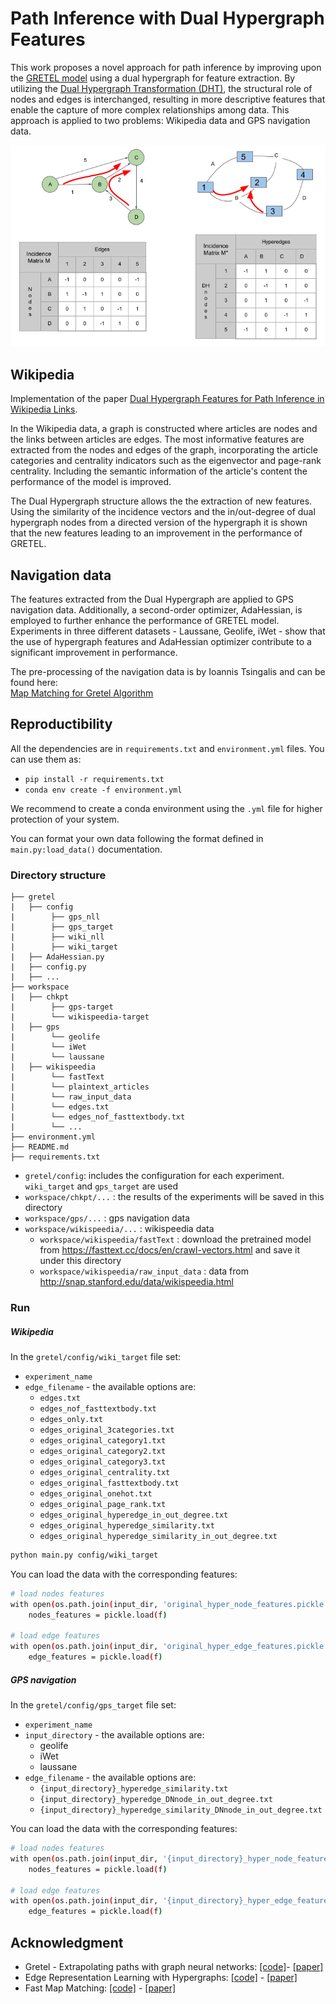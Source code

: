 

# Path Inference with Dual Hypergraph Features

This work proposes a novel approach for path inference by improving upon the 
[GRETEL model](https://github.com/jbcdnr/gretel-path-extrapolation) 
using a dual hypergraph for feature extraction. By utilizing the 
[Dual Hypergraph Transformation (DHT)](https://github.com/harryjo97/EHGNN), 
the structural role of nodes and edges is interchanged, resulting in more descriptive features 
that enable the capture of more complex relationships among data. 
This approach is applied to two problems: Wikipedia data and GPS navigation data.

![alt text](DHT.png)

## Wikipedia

Implementation of the paper [Dual Hypergraph Features for Path Inference in Wikipedia Links]().

In the Wikipedia data, a graph is constructed where articles are nodes 
and the links between articles are edges. 
The most informative features are extracted from the nodes and edges of the graph,
incorporating the article categories and centrality indicators such as the eigenvector and page-rank centrality. 
Including the semantic information of the article's content the performance of the model is improved.


The Dual Hypergraph structure allows the the extraction of new features. 
Using the similarity of the incidence vectors and the in/out-degree of dual hypergraph nodes 
from a directed version of the hypergraph it is shown that the new features leading to 
an improvement in the performance of GRETEL.


## Navigation data

The features extracted from the Dual Hypergraph are applied to GPS navigation data. 
Additionally, a second-order optimizer, AdaHessian, is employed to further enhance the performance of GRETEL model. 
Experiments in three different datasets - Laussane, Geolife, iWet - show that the use of hypergraph features 
and AdaHessian optimizer contribute to a significant improvement in performance. 

The pre-processing of the navigation data is by Ioannis Tsingalis and can be found here: <br>
[Map Matching for Gretel Algorithm](https://github.com/iTsingalis/gretel_map_matching)

## Reproductibility

All the dependencies are in `requirements.txt` and `environment.yml` files.
You can use them as:
- `pip install -r requirements.txt`
- `conda env create -f environment.yml`

We recommend to create a conda environment using the `.yml` file for higher protection of your system.

You can format your own data following the format defined in `main.py:load_data()` documentation.

### Directory structure

```
├── gretel
|   ├── config
|        ├── gps_nll
|        ├── gps_target
|        ├── wiki_nll
|        ├── wiki_target
|   ├── AdaHessian.py
|   ├── config.py
|   ├── ...
├── workspace
|   ├── chkpt
|        ├── gps-target
|        └── wikispeedia-target
|   ├── gps
|        └── geolife
|        └── iWet
|        └── laussane
|   ├── wikispeedia
|        └── fastText
|        └── plaintext_articles
|        └── raw_input_data
|        └── edges.txt
|        └── edges_nof_fasttextbody.txt
|        └── ...
├── environment.yml
├── README.md
├── requirements.txt
```

- `gretel/config`: includes the configuration for each experiment. `wiki_target` and `gps_target` are used 
- `workspace/chkpt/...` : the results of the experiments will be saved in this directory
- `workspace/gps/...`   : gps navigation data
- `workspace/wikispeedia/...` : wikispeedia data
    - `workspace/wikispeedia/fastText` : download the pretrained model from https://fasttext.cc/docs/en/crawl-vectors.html
    and save it under this directory
    - `workspace/wikispeedia/raw_input_data` : data from http://snap.stanford.edu/data/wikispeedia.html


### Run

##### Wikipedia
In the `gretel/config/wiki_target` file set:
- `experiment_name` 
- `edge_filename` - the available options are:
    - `edges.txt`
    - `edges_nof_fasttextbody.txt`
    - `edges_only.txt`
    - `edges_original_3categories.txt`
    - `edges_original_category1.txt`
    - `edges_original_category2.txt`
    - `edges_original_category3.txt`
    - `edges_original_centrality.txt`
    - `edges_original_fasttextbody.txt`
    - `edges_original_onehot.txt`
    - `edges_original_page_rank.txt`
    - `edges_original_hyperedge_in_out_degree.txt`
    - `edges_original_hyperedge_similarity.txt`
    - `edges_original_hyperedge_similarity_in_out_degree.txt`

```bash
python main.py config/wiki_target
```

You can load the data with the corresponding features:
```bash
# load nodes features
with open(os.path.join(input_dir, 'original_hyper_node_features.pickle'), 'rb') as f:
    nodes_features = pickle.load(f)

# load edge features
with open(os.path.join(input_dir, 'original_hyper_edge_features.pickle'), 'rb') as f:   
    edge_features = pickle.load(f)
```

##### GPS navigation
In the `gretel/config/gps_target` file set:
- `experiment_name` 
- `input_directory` - the available options are:
    - geolife
    - iWet
    - laussane
- `edge_filename` - the available options are:
    - `{input_directory}_hyperedge_similarity.txt`
    - `{input_directory}_hyperedge_DNnode_in_out_degree.txt`
    - `{input_directory}_hyperedge_similarity_DNnode_in_out_degree.txt`


You can load the data with the corresponding features:
```bash
# load nodes features
with open(os.path.join(input_dir, '{input_directory}_hyper_node_features.pickle'), 'rb') as f:
    nodes_features = pickle.load(f)

# load edge features
with open(os.path.join(input_dir, '{input_directory}_hyper_edge_features.pickle'), 'rb') as f:   
    edge_features = pickle.load(f)
```


## Acknowledgment

- Gretel - Extrapolating paths with graph neural networks: [[code]](https://github.com/jbcdnr/gretel-path-extrapolation)- 
[[paper]](https://arxiv.org/abs/1903.07518)
- Edge Representation Learning with Hypergraphs: [[code]](https://github.com/harryjo97/EHGNN) - 
[[paper]](https://arxiv.org/abs/2106.15845)
- Fast Map Matching: [[code]](https://github.com/cyang-kth/fmm) - 
[[paper]](https://www.researchgate.net/publication/321031746_Fast_map_matching_an_algorithm_integrating_hidden_Markov_model_with_precomputation)
